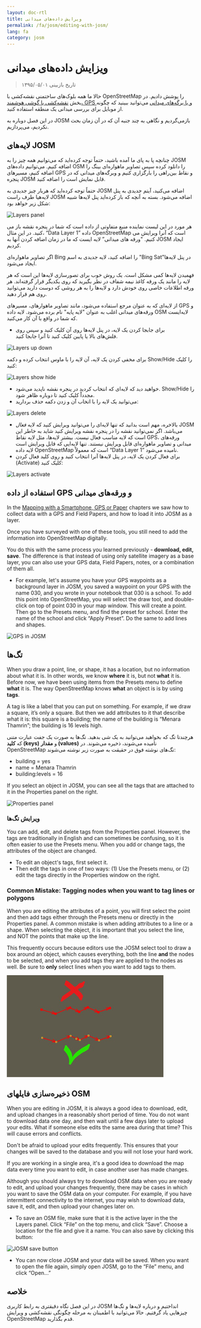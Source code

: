 ```yaml
---
layout: doc-rtl
title: ویرایش داده‌های میدانی
permalink: /fa/josm/editing-with-josm/
lang: fa
category: josm
---
```


ویزایش داده‌های میدانی
==================

> تاریخ بازبینی ۱۳۹۵/۰۵/۰۱  

حالا ما همه بلوک‌های ساختمنی نقشه‌کشی با OpenStreetMap را پوشش دادیم.
در بخش [نقشه‌کشی با گوشی هوشمند، GPS و یا برگه‌های میدانی](/fa/mobile-mapping/) می‌توانید ببینید که چگونه از موبایل برای بررسی میدانی یک منطقه استفاده کنید.  

در این فصل دوباره به JOSM بازمی‌گردیم و نگاهی به چند جنبه آن که 
در آن زمان بحث نکردیم، می‌پردازیم.

لایه‌های JOSM
-----------
چنانچه پا به پای ما آمده باشید، حتماً توجه کرده‌اید که می‌توانیم همه چیز را 
به JOSM اضافه کنیم. می‌توانیم داده‌های OSM را دانلود کرده سپس تصاویر ماهواره‌ای بینگ را اضافه کنیم، 
مسیرهای GPS و نقاط بین‌راهی را بارگزاری کنیم و  وبرگه‌های میدانی که در 
پنجره JOSM قابل نمایش است را اضافه کنید.

حتماً توجه کرده‌اید که هربار چیز جدیدی به JOSM اضافه می‌کنید، آیتم
جدیدی به پنل لایه‌هیا طرف راست JOSM اضافه می‌شود. بسته به آنچه که 
باز کرده‌اید پنل لایه‌ها شبیه شکل زیر خواهد بود:

![Layers panel][]

هر مورد در این لیست نماینده منبع متفاوتی از داده است که 
شما در پنجره نقشه باز می کنید. در این مثال، “Data Layer
1” داده OpenStreetMap است که آنرا ویرایش می کنیم. "ورقه های میدانی” 
لایه ایست که ما در زمان اضافه کردن آنها به JOSM ایجاد کردیم.

اگر تصاویر ماهواره‌ای Bing را اضافه کنید، لایه جدیدی به اسم "Bing Sat"در پنل لایه‌ها ایجاد می‌شود.

فهمیدن لایه‌ها کمی مشکل است. یک روش خوب برای تصورسازی لایه‌ها این است که هر
لایه را مانند یک ورقه کاغذ نیمه شفاف در نظر بگیرید که روی یکدیگر قرار گرفته‌اند.
هر ورقه اطلاعات خاصی روی خودش دارد و لایه‌ها را 
به هر روشی که دوست دارید می‌توانید روی هم قرار دهید.

از لایه‌ای که به عنوان مرجع استفاده می‌شود، مانند تصاویر ماهواره‍ای، مسیرهای GPS و ورقه‌های میدانی
اغلب به عنوان "لایه پایه" نام برده می‌شود. لایه داده OSM لایه‌ایست که شما در واقع با آن کار می‌کنید.

- برای جابجا کردن یک لایه، در پنل لایه‌ها روی آن کلیک کنید و سپس روی  
    فلش‌های بالا یا پایین کلیک کنید تا آنرا جابجا کنید.

![Layers up down][]

برای مخفی کردن یک لایه، آن لایه را با ماوس انتخاب کرده و
    دکمه Show/Hide را کلیک کنید:

![Layers show hide][]

- خواهید دید که لایه‌ای که انتخاب کردید در پنجره نقشه ناپدید می‌شود.
    Show/Hide را مجدداْ کلیک کنید تا دوباره ظاهر شود.
- می‌توانید یک لایه را با اتخاب آن و زدن دکمه
    حذف بردارید:

![Layers delete][]

- بالاخره، مهم است بدانید که تنها لایه‌ای را می‌توانید ویرایش کنید که
    لایه *فعال* JOSM می‌باشد. اگر نمی‌توانید نقشه را 
    در پنجره نقشه ویرایش کنید شاید به خاطر این است که 
    لایه مناسب فعال نیست. بیشتر لایه‌ها، مثل لایه نقاط GPS، ورقه‌های میدانی 
    و تصاویر ماهواره‌ای قابل ویرایش نیستند. تنها لایه‌ایی که 
    قابل ویرایش است لایه داده OpenStreetMap است که معمولاْ
    “Data Layer 1” نامیده می‌شود.
- برای فعال کردن یک لایه، در پنل لایه‌ها آنرا انتخاب کنید و روی 
    کلید فعال کردن (Activate) کلیک کنید:

![Layers activate][]


استفاده از داده GPS و ورقه‌های میدانی
-------------------------------
In the [Mapping with a Smartphone, GPS or Paper](/en/mobile-mapping/) chapters we saw how to collect data with a GPS
and Field Papers, and how to load it into JOSM as a layer.

Once you have surveyed with one of these tools, you still need
to add the information into OpenStreetMap digitally.

You do this with the same process you learned previously - **download,
edit, save**. The difference is that instead of using only satellite
imagery as a base layer, you can also use your GPS data, Field Papers,
notes, or a combination of them all.

-   For example, let's assume you have your GPS waypoints as a background
    layer in JOSM, you saved a waypoint on your GPS with the name 030, and
    you wrote in your notebook that 030 is a school. To add this point
    into OpenStreetMap, you will select the draw tool, and
    double-click on top of point 030 in your map window. This will
    create a point. Then go to the Presets menu, and find the preset for
    school. Enter the name of the school and click “Apply Preset”. Do
    the same to add lines and shapes.

![GPS in JOSM][]

تگ‌ها
----
When you draw a point, line, or shape, it has a location, but no
information about what it is. In other words, we know **where** it
is, but not **what** it is. Before now, we have been using items
from the Presets menu to define **what** it is. The way
OpenStreetMap knows **what** an object is is by using **tags**.

A tag is like a label that you can put on something. For example, if
we draw a square, it’s only a square. But then we add attributes to
it that describe what it is: this square is a building; the name of
the building is “Menara Thamrin”; the building is 16 levels high.

هرچندتا تگ که بخواهید می‌توانید به یک شی بدهید. تگ‌ها به صورت 
یک جفت عبارت متنی که **کلید (keys)** و **مقدار (values)** نامیده می‌شوند، ذخیره می‌شوند. در
OpenStreetMap تگ‌های نوشته فوق در حقیقت به صورت زیر نوشته می‌شوند:

-   building = yes
-   name = Menara Thamrin
-   building:levels = 16

If you select an object in JOSM, you can see all the tags that are
attached to it in the Properties panel on the right.

![Properties panel][]

### ویرایش تگ‌ها
You can add, edit, and delete tags from the Properties panel. However, the tags
are traditionally in English and can sometimes be confusing, so it
is often easier to use the Presets menu. When you add or change tags, the attributes
of the object are changed.

-   To edit an object's tags, first select it.
-   Then edit the tags in one of two ways: (1) Use the Presets menu,
    or (2) edit the tags directly in the Properties window on the right. 

### Common Mistake: Tagging nodes when you want to tag lines or polygons
When you are editing the attributes of a point, you will first select
the point and then add tags either through the Presets menu or directly
in the Properties panel. A common mistake is when adding attributes to a
line or a shape. When selecting the object, it is important that you
select the line, and NOT the points that make up the line.

This frequently occurs because editors use the JOSM select tool to draw a
box around an object, which causes everything, both the line **and** the nodes
to be selected, and when you add tags they are applied to the nodes
as well. Be sure to **only** select lines when you want to add tags
to them.

![Nodes mistake][]

ذخیره‌سازی فایلهای OSM
----------------
When you are editing in JOSM, it is always a good idea to download, edit, and
upload changes in a reasonably short period of time. You do not want to download
data one day, and then wait until a few days later to upload your edits. What if
someone else edits the same area during that time? This will cause errors and conflicts.

Don't be afraid to upload your edits frequently. This ensures that your changes will
be saved to the database and you will not lose your hard work.

If you are working in a single area, it's a good idea to download the map data
every time you want to edit, in case another user has made changes.

Although you should always try to download OSM data when you are ready to edit,
and upload your changes frequently, there may be cases in which you want to save
the OSM data on your computer. For example, if you have intermittent connectivity
to the internet, you may wish to download data, save it, edit, and then upload your
changes later on.

-  To save an OSM file, make sure that it is the active layer in the
    the Layers panel. Click “File” on the top menu, and click “Save”.
    Choose a location for the file and give it a name. You can also save
    by clicking this button:

![JOSM save button][]

-  You can now close JOSM and your data will be saved. When you want to
    open the file again, simply open JOSM, go to the “File” menu, and
    click “Open...”

خلاصه
-------
در این فصل نگاه دقیقتری به رابط کاربری JOSM انداختیم و درباره 
لایه‌ها و تگ‌ها چیزهایی یاد گرفتیم. حالا می‌توانید با اطمینان به مرحله  چگونگی نقشه‌کشی و 
ویرایش OpenStreetMap قدم بگذارید.


[Layers panel]: /images/josm/josm_layers-panel.png
[Layers up down]: /images/josm/josm_layers-panel-up-down.png
[Layers show hide]: /images/josm/josm_layers-panel-show-hide.png
[Layers delete]: /images/josm/josm_layers-panel-delete.png
[Layers activate]: /images/josm/josm_layers-panel-activate.png
[GPS in JOSM]: /images/josm/josm_gps-layer.png
[Properties panel]: /images/josm/josm_properties-panel.png
[Nodes mistake]: /images/josm/josm_nodes-selected-mistake.png
[JOSM save button]: /images/josm/josm_save-button.png